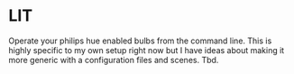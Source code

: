 # LIT

Operate your philips hue enabled bulbs from the command line. This is
highly specific to my own setup right now but I have ideas about making it
more generic with a configuration files and scenes. Tbd.
